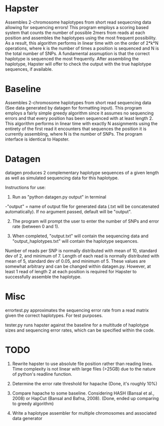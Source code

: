 # Hapster
Assembles 2-chromosome haplotypes from short read sequecning data allowing for sequencing errors! This program employs a scoring based system that counts the number of possible 2mers from reads at each position and assembles the haplotypes using the most frequent possibility. As a result, this algorithm performs in linear time with on the order of 2\*k\*N operations, where k is the number of times a position is sequenced and N is the total number of SNPs. A fundamental assmuption is that the correct haplotype is sequenced the most frequently. After assembling the haplotype, Hapster will offer to check the output with the true haplotype sequences, if available.

# Baseline
Assembles 2-chromosome haplotypes from short read sequencing data (See data generated by datagen for formatting input). This program employs a fairly simple greedy algorithm since it assumes no sequencing errors and that every position has been sequenced with at least length 2. This algorithm performs in linear time with exactly N assignments using the entirety of the first read it encounters that sequences the position it is currently assembling, where N is the number of SNPs. The program interface is identical to Hapster.

# Datagen

datagen produces 2 complementary haplotype sequences of a given length as well as simulated sequencing data for this haplotype. 

Instructions for use:

1. Run as "python datagen.py output" in terminal

  -"output" = name of output file for generated data (.txt will be concatenated automatically). If no argument passed, default will be "output".

2. The program will prompt the user to enter the number of SNPs and error rate (between 0 and 1). 

3. When completed, "output.txt" will contain the sequencing data and "output_haplotypes.txt" will contain the haplotype sequences. 

Number of reads per SNP is normally distributed with mean of 10, standard dev of 2, and minimum of 7. Length of each read is normally distributed with mean of 5, standard dev of 0.05, and minimum of 5. These values are somewhat arbitrary and can be changed within datagen.py. However, at least 1 read of length 2 at each position is required for Hapster to successfully assemble the haplotype. 

# Misc

errortest.py approximates the sequencing error rate from a read matrix given the correct haplotypes. For test purposes. 

tester.py runs hapster against the baseline for a multitude of haplotype sizes and sequencing error rates, which can be specified within the code.

# TODO

1. Rewrite hapster to use absolute file position rather than reading lines. Time complexity is not linear with large files (>25GB) due to the nature of python's readline function. 

2. Determine the error rate threshold for hapache (Done, it's roughly 10%)

3. Compare hapache to some baseline. Considering HASH (Bansal et al., 2008) or HapCut (Bansal and Bafna, 2008). (Done, ended up comparing to greedy algorithm)

4. Write a haplotype assembler for multiple chromosomes and associated data generator
